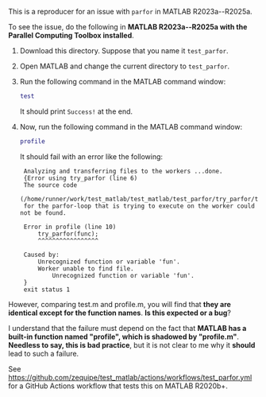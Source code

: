 This is a reproducer for an issue with `parfor` in MATLAB R2023a--R2025a.

To see the issue, do the following in **MATLAB R2023a--R2025a with the Parallel Computing Toolbox installed**.

1. Download this directory. Suppose that you name it `test_parfor`.

2. Open MATLAB and change the current directory to `test_parfor`.

3. Run the following command in the MATLAB command window:

   ```matlab
   test
   ```

   It should print `Success!` at the end.

4. Now, run the following command in the MATLAB command window:

   ```matlab
   profile
   ```

   It should fail with an error like the following:

   ```plaintext
    Analyzing and transferring files to the workers ...done.
    {Error using try_parfor (line 6)
    The source code
    (/home/runner/work/test_matlab/test_matlab/test_parfor/try_parfor/try_parfor.m)
    for the parfor-loop that is trying to execute on the worker could not be found.

    Error in profile (line 10)
        try_parfor(func);
        ^^^^^^^^^^^^^^^^^

    Caused by:
        Unrecognized function or variable 'fun'.
        Worker unable to find file.
            Unrecognized function or variable 'fun'.
    }
    exit status 1
   ```

However, comparing test.m and profile.m, you will find that **they are identical except for the function names**. **Is this expected or a bug**?

I understand that the failure must depend on the fact that **MATLAB has a built-in function named "profile", which is shadowed by "profile.m"**.
**Needless to say, this is bad practice**, but it is not clear to me why it **should** lead to such a failure.

See https://github.com/zequipe/test_matlab/actions/workflows/test_parfor.yml for a GitHub Actions
workflow that tests this on MATLAB R2020b+.
